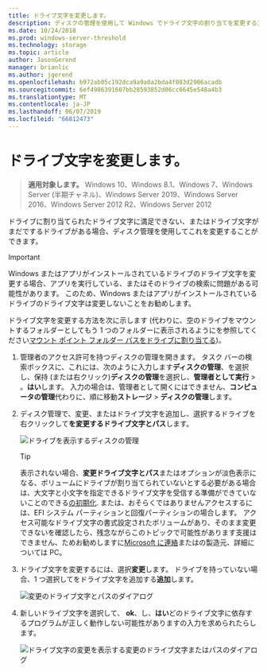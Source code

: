 ```yaml
---
title: ドライブ文字を変更します。
description: ディスクの管理を使用して Windows でドライブ文字の割り当てを変更する方法。
ms.date: 10/24/2018
ms.prod: windows-server-threshold
ms.technology: storage
ms.topic: article
author: JasonGerend
manager: brianlic
ms.author: jgerend
ms.openlocfilehash: b972ab05c192dca9a9a0a2bda4f083d2906acadb
ms.sourcegitcommit: 6ef4986391607bb28593852d06cc6645e548a4b3
ms.translationtype: MT
ms.contentlocale: ja-JP
ms.lasthandoff: 06/07/2019
ms.locfileid: "66812473"
---
```

# <a name="change-a-drive-letter"></a>ドライブ文字を変更します。

> **適用対象します。** Windows 10、Windows 8.1、Windows 7、Windows Server (半期チャネル)、Windows Server 2019、Windows Server 2016、Windows Server 2012 R2、Windows Server 2012

ドライブに割り当てられたドライブ文字に満足できない、またはドライブ文字がまだでするドライブがある場合、ディスク管理を使用してこれを変更することができます。

> [!IMPORTANT]
> Windows またはアプリがインストールされているドライブのドライブ文字を変更する場合、アプリを実行している、またはそのドライブの検索に問題がある可能性があります。 このため、Windows またはアプリがインストールされているドライブのドライブ文字は変更しないことをお勧めします。

ドライブ文字を変更する方法を次に示します (代わりに、空のドライブをマウントするフォルダーとしてもう 1 つのフォルダーに表示されるようにを参照してください[マウント ポイント フォルダー パスをドライブに割り当てる](assign-a-mount-point-folder-path-to-a-drive.md))。

1. 管理者のアクセス許可を持つディスクの管理を開きます。 
    タスク バーの検索ボックスに、これには、次のように入力します**ディスクの管理**、を選択し、保持 (または右クリック)**ディスクの管理**を選択し、**管理者として実行** > 。**はい**します。 入力の場合は、管理者として開くにはできません、**コンピュータの管理**代わりに、順に移動**ストレージ** > **ディスクの管理**します。
1. ディスク管理で、変更、またはドライブ文字を追加し、選択するドライブを右クリックして**を変更するドライブ文字とパス**します。

    ![ドライブを表示するディスクの管理](media/change-drive-letter.png)
    > [!TIP]
    > 表示されない場合、**変更ドライブ文字とパス**またはオプションが淡色表示になる、ボリュームにドライブが割り当てられていないとする必要がある場合は、大文字と小文字を指定できるドライブ文字を受信する準備ができていないことのできる[の初期化](initialize-new-disks.md). または、おそらくではありませんアクセスするには、EFI システム パーティションと回復パーティションの場合します。 アクセス可能なドライブ文字の書式設定されたボリュームがあり、そのまま変更できないを確認したら、残念ながらこのトピックで可能性があります支援はできません、ためお勧めしますに[Microsoft に連絡](https://support.microsoft.com/contactus/)またはの製造元、詳細については PC。

1. ドライブ文字を変更するには、選択**変更**します。 ドライブを持っていない場合、1 つ選択してをドライブ文字を追加する**追加**します。

    ![変更のドライブ文字とパスのダイアログ](media/change-drive-letter2.png)
1. 新しいドライブ文字を選択して、 **ok**、し、**はい**どのドライブ文字に依存するプログラムが正しく動作しない可能性がありますの入力を求められたらします。

    ![ドライブ文字の変更を表示する変更のドライブ文字またはパスのダイアログ](media/change-drive-letter3.png)